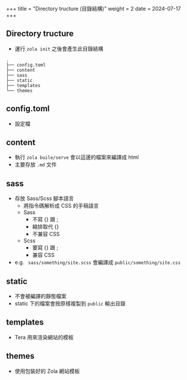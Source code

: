 +++
title = "Directory tructure (目錄結構)"
weight = 2
date = 2024-07-17
+++

## Directory tructure

- 運行 `zola init` 之後會產生此目錄結構

```
.
├── config.toml
├── content
├── sass
├── static
├── templates
└── themes
```

## config.toml

- 設定檔

## content

- 執行 `zola buile/serve` 會以這邊的檔案來編譯成 html
- 主要存放 `.md` 文件

## sass

- 存放 Sass/Scss 腳本語言
    - 將指令碼解析成 CSS 的手稿語言
    - Sass
        - 不寫 {} 跟 ;
        - 縮排取代 {}
        - 不兼容 CSS
    - Scss
        - 要寫 {} 跟 ;
        - 兼容 CSS
- e.g. ` sass/something/site.scss` 會編譯成 `public/something/site.css`

## static

- 不會被編譯的靜態檔案
- static 下的檔案會按原樣複製到 `public` 輸出目錄

## templates

- Tera 用來渲染網站的模板

## themes

- 使用包裝好的 Zola 網站模板